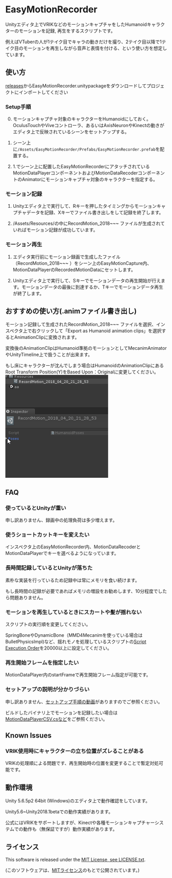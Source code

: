 # EasyMotionRecorder
Unityエディタ上でVRIKなどのモーションキャプチャをしたHumanoidキャラクターのモーションを記録, 再生をするスクリプトです。

例えばVTuberの人が1テイク目でキャラの動きだけを撮り、2テイク目以降で1テイク目のモーションを再生しながら音声と表情を付ける、という使い方を想定しています。

## 使い方
[releases](https://github.com/duo-inc/EasyMotionRecorder/releases)からEasyMotionRecorder.unitypackageをダウンロードしてプロジェクトにインポートしてください

### Setup手順
0. モーションキャプチャ対象のキャラクターをHumanoidにしておく。OculusTouchやViveコントローラ、あるいはAxisNeuronやKinectの動きがエディタ上で反映されているシーンをセットアップする。

1. シーン上に`/Assets/EasyMotionRecorder/Prefabs/EasyMotionRecorder.prefab`を配置する。

2. 1.でシーン上に配置したEasyMotionRecorderにアタッチされているMotionDataPlayerコンポーネントおよびMotionDataRecoderコンポーネントのAnimatorにモーションキャプチャ対象のキャラクターを指定する。

### モーション記録
1. Unityエディタ上で実行して、Rキーを押したタイミングからモーションキャプチャデータを記録、Xキーでファイル書き出しをして記録を終了します。

2. /Assets/Resources/の中にRecordMotion_2018~~~ ファイルが生成されていればモーション記録が成功しています。

### モーション再生
1. エディタ実行前にモーション録画で生成したファイル（RecordMotion_2018~~~ ）をシーン上のEasyMotionCapture内、MotionDataPlayerのRecordedMotionDataにセットします。

2. Unityエディタ上で実行して、Sキーでモーションデータの再生開始が行えます。モーションデータの最後に到達するか、Tキーでモーションデータ再生が終了します。

## おすすめの使い方(.animファイル書き出し)
モーション記録して生成されたRecordMotion_2018~~~ ファイルを選択、インスペクタ上で右クリックして「Export as Humanoid animation clips」を選択するとAnimationClipに変換されます。

変換後のAnimationClipはHumanoid準拠のモーションとしてMecanimAnimatorやUnityTimeline上で扱うことが出来ます。

もし床にキャラクターが沈んでしまう場合はHumanoidのAnimationClipにあるRoot Transform Position(Y)をBased Upon：Originalに変更してください。  
![export_gif](./doc_image/emrec_export_humanoid.gif)

## FAQ

### 使っているとUnityが重い
申し訳ありません、録画中の処理負荷は多少増えます。

### 使うショートカットキーを変えたい
インスペクタ上のEasyMotionRecorder内、MotionDataRecoderとMotionDataPlayerでキーを選べるようになっています。

### 長時間記録しているとUnityが落ちた
素朴な実装を行っているため記録中は常にメモリを食い続けます。

もし長時間の記録が必要であればメモリの増設をお勧めします、10分程度でしたら問題ありません。

### モーションを再生しているときにスカートや髪が揺れない
スクリプトの実行順を変更してください。

SpringBoneやDynamicBone（MMD4Mecanimを使っている場合はBulletPhysicsImpl)など、揺れモノを処理しているスクリプトの[Script Execution Order](https://docs.unity3d.com/jp/530/Manual/class-ScriptExecution.html)を20000以上に設定してください。

### 再生開始フレームを指定したい
MotionDataPlayer内のstartFrameで再生開始フレーム指定が可能です。

### セットアップの説明が分かりづらい
申し訳ありません、[セットアップ手順の動画](https://twitter.com/entum_info/status/986823609329926146)がありますのでご参照ください。

ビルドしたバイナリ上でモーションを記録したい場合は[MotionDataPlayerCSV.csなど](https://github.com/duo-inc/EasyMotionRecorder/tree/master/EasyMotionRecorder/Assets/EasyMotionRecorder/Scripts/ForRuntime)をご参照ください。

## Known Issues
### VRIK使用時にキャラクターの立ち位置がズレることがある
VRIKの処理順による問題です、再生開始時の位置を変更することで暫定対処可能です。

## 動作環境
Unity 5.6.5p2 64bit (Windows)のエディタ上で動作確認をしています。

Unity5.6~Unity2018.1betaでの動作実績があります。

公式にはVRIKをサポートしますが、Kinectや各種モーションキャプチャーシステムでの動作も（無保証ですが）動作実績があります。

## ライセンス
This software is released under the [MIT License, see LICENSE.txt](https://github.com/duo-inc/EasyMotionRecorder/blob/master/LICENSE.txt).

(このソフトウェアは、[MITライセンス](https://github.com/duo-inc/EasyMotionRecorder/blob/master/LICENSE.txt)のもとで公開されています。)
